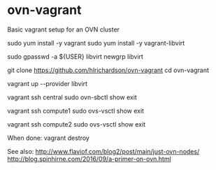 # ovn-vagrant
Basic vagrant setup for an OVN cluster

sudo yum install -y vagrant
sudo yum install -y vagrant-libvirt

sudo gpasswd -a ${USER} libvirt
newgrp libvirt

git clone https://github.com/hlrichardson/ovn-vagrant
cd ovn-vagrant

vagrant up --provider libvirt

vagrant ssh central
sudo ovn-sbctl show
exit

vagrant ssh compute1
sudo ovs-vsctl show
exit

vagrant ssh compute2
sudo ovs-vsctl show
exit

When done: vagrant destroy

See also:
    http://www.flaviof.com/blog2/post/main/just-ovn-nodes/
    http://blog.spinhirne.com/2016/09/a-primer-on-ovn.html

